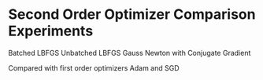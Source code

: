 # Second Order Optimizer Comparison Experiments

Batched LBFGS
Unbatched LBFGS
Gauss Newton with Conjugate Gradient

Compared with first order optimizers Adam and SGD 
